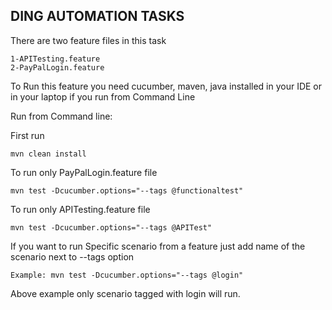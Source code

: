 DING AUTOMATION TASKS
---
There are two feature files in this task
```
1-APITesting.feature
2-PayPalLogin.feature
```

To Run this feature you need cucumber, maven, java installed in your IDE or in your laptop if you run from Command Line

Run from Command line:

First run 

```
mvn clean install
```

To run only PayPalLogin.feature file

```
mvn test -Dcucumber.options="--tags @functionaltest"
```

To run only APITesting.feature file

```
mvn test -Dcucumber.options="--tags @APITest"
```

If you want to run Specific scenario from a feature just add name of the scenario next to --tags option

```
Example: mvn test -Dcucumber.options="--tags @login"
``````
Above example only scenario tagged with login will run.



